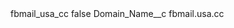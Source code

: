 <?xml version="1.0" encoding="UTF-8"?>
<CustomMetadata xmlns="http://soap.sforce.com/2006/04/metadata" xmlns:xsi="http://www.w3.org/2001/XMLSchema-instance" xmlns:xsd="http://www.w3.org/2001/XMLSchema">
    <label>fbmail_usa_cc</label>
    <protected>false</protected>
    <values>
        <field>Domain_Name__c</field>
        <value xsi:type="xsd:string">fbmail.usa.cc</value>
    </values>
</CustomMetadata>
